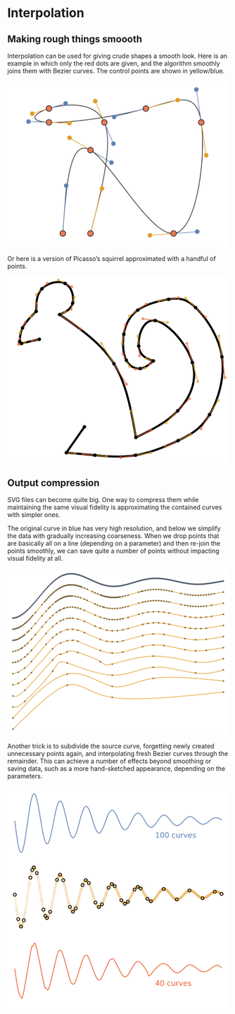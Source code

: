 # Interpolation

## Making rough things smoooth

Interpolation can be used for giving crude shapes a smooth look. Here is an
example in which only the red dots are given, and the algorithm smoothly joins
them with Bezier curves. The control points are shown in yellow/blue.

![](1_bezier_open.svg)

Or here is a version of Picasso’s squirrel approximated with a handful of
points.

![](2_picasso_squirrel.svg)


## Output compression

SVG files can become quite big. One way to compress them while maintaining the
same visual fidelity is approximating the contained curves with simpler ones.

The original curve in blue has very high resolution, and below we simplify the
data with gradually increasing coarseness. When we drop points that are
basically all on a line (depending on a parameter) and then re-join the points
smoothly, we can save quite a number of points without impacting visual fidelity
at all.

![](3_simplify_path.svg)

Another trick is to subdivide the source curve, forgetting newly created unnecessary points again, and interpolating fresh Bezier curves through the remainder. This can achieve a number of effects beyond smoothing or saving data, such as a more hand-sketched appearance, depending on the parameters.

![](4_bezier_subdivide.svg)

